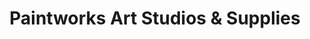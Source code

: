 ---
title: "Paintworks Art Studios & Supplies"
url: /okotoks/paintworks-art-studios-und-supplies/
shop: Basteln
---